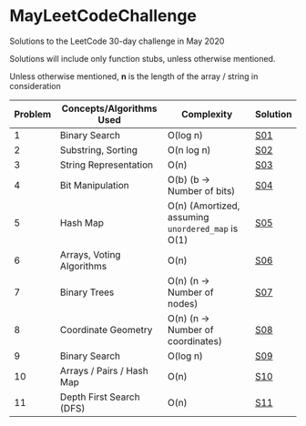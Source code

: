 # MayLeetCodeChallenge
Solutions to the LeetCode 30-day challenge in May 2020

Solutions will include only function stubs, unless otherwise mentioned.

Unless otherwise mentioned, **n** is the length of the array / string in consideration

Problem | Concepts/Algorithms Used | Complexity | Solution
---     |   ---  | --- | --- |
1| Binary Search| O(log n) | [S01](Solutions/S01.cpp) |
2| Substring, Sorting| O(n log n) | [S02](Solutions/S02.cpp) |
3| String Representation| O(n) | [S03](Solutions/S03.cpp) |
4| Bit Manipulation| O(b) (b -> Number of bits) | [S04](Solutions/S04.cpp) |
5| Hash Map | O(n) (Amortized, assuming `unordered_map` is O(1) | [S05](Solutions/S05.cpp) |
6| Arrays, Voting Algorithms | O(n) | [S06](Solutions/S06.cpp) |
7| Binary Trees | O(n) (n -> Number of nodes) | [S07](Solutions/S07.cpp) |
8| Coordinate Geometry | O(n) (n -> Number of coordinates) | [S08](Solutions/S08.cpp) |
9| Binary Search | O(log n) | [S09](Solutions/S09.py) |
10| Arrays / Pairs / Hash Map | O(n) | [S10](Solutions/S10.cpp) |
11| Depth First Search (DFS) | O(n) | [S11](Solutions/S11.cpp) |
